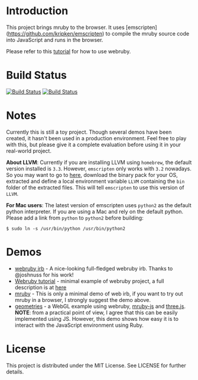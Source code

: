 # Introduction

This project brings mruby to the browser. It uses [emscripten]
(https://github.com/kripken/emscripten) to compile the mruby source code into
JavaScript and runs in the browser.

Please refer to this [tutorial](http://blog.qiezi.me/posts/84789-webruby-1-2-3-tutorial) for how to use webruby.

# Build Status

[![Build Status](https://travis-ci.org/xxuejie/webruby.png)](https://travis-ci.org/xxuejie/webruby)
[![Build Status](https://drone.io/github.com/xxuejie/webruby/status.png)](https://drone.io/github.com/xxuejie/webruby/latest)

# Notes

Currently this is still a toy project. Though several demos have been created, it hasn't been used in a production environment. Feel free to play with this, but please give it a complete evaluation before using it in your real-world project.

**About LLVM**: Currently if you are installing LLVM using `homebrew`, the default version installed is `3.3`. However, `emscripten` only works with `3.2` nowadays. So you may want to go to [here](http://llvm.org/releases/download.html#3.2), download the binary pack for your OS, extracted and define a local environment variable `LLVM` containing the `bin` folder of the extracted files. This will tell `emscripten` to use this version of `LLVM`.

**For Mac users**: The latest version of emscripten uses `python2` as the default python interpreter. If you are using a Mac and rely on the default python. Please add a link from `python` to `python2` before building:

    $ sudo ln -s /usr/bin/python /usr/bin/python2

# Demos

* [webruby irb](http://joshnuss.github.io/mruby-web-irb/) - A nice-looking full-fledged webruby irb. Thanks to @joshnuss for his work!
* [Webruby tutorial](http://qiezi.me/projects/webruby-tutorial/) - minimal example of webruby project, a full description is at [here](http://qiezi.me/2013/01/09/webruby-1-2-3-tutorial/)
* [mruby](http://qiezi.me/projects/mruby-web-irb/mruby.html) - This is only a minimal demo of web irb, if you want to try out mruby in a browser, I strongly suggest the demo above.
* [geometries](http://qiezi.me/projects/webgl/geometries.html) - a WebGL example using webruby, [mruby-js](https://github.com/xxuejie/mruby-js) and [three.js](https://github.com/mrdoob/three.js/). **NOTE**: from a practical point of view, I agree that this can be easily implemented using JS. However, this demo shows how easy it is to interact with the JavaScript environment using Ruby.

# License

This project is distributed under the MIT License. See LICENSE for further details.
